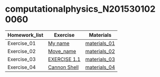 # computationalphysics_N2015301020060
Homework_list | Exercise  |   Materials    |
---|--- |--- |
Exercise_01 | [My name](http://note.youdao.com/noteshare?id=a73c1588c4e1a5cef64a5d8b3ce3ea03)  |[materials_01](https://raw.githubusercontent.com/wangqi19970224/computationalphysics_N2015301020060/master/Exercise_01.py)
Exercise_02 | [Move_name](http://note.youdao.com/noteshare?id=5796100379a642e09ba1eaff99654adf)  |[materials_02](https://raw.githubusercontent.com/wangqi19970224/computationalphysics_N2015301020060/master/Exercise_02.py)
Exercise_03  |[EXERCISE 1.1](http://note.youdao.com/noteshare?id=b451c1dddc72838af508ae201f6bb3b5) |  [materials_03](https://raw.githubusercontent.com/wangqi19970224/computationalphysics_N2015301020060/master/Exercise_03.py)
Exercise_04  |   [Cannon Shell](http://note.youdao.com/noteshare?id=5dde0e2a022409c5f34d8493fef75af2)   |  [materials_04](https://github.com/wangqi19970224/computationalphysics_N2015301020060/blob/master/Exercise_04.rar)
